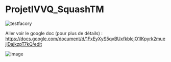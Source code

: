 # ProjetIVVQ_SquashTM

![testfacory](https://github.com/raph5640/ProjetIVVQ_SquashTM/assets/140059828/24a824c3-42b4-4ef3-a723-4bdfb8b12307)


Aller voir le google doc (pour plus de détails) : https://docs.google.com/document/d/1FxEyXyS5qvBUxfkblcjO1IKpyrk2muejlDajkzpT7kQ/edit

![image](https://github.com/raph5640/ProjetIVVQ_SquashTM/assets/140059828/cf0a64ac-179f-4fe3-8e7e-5d82d470a4b8)
